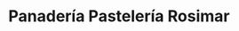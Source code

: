 ---
title: "Panadería Pastelería Rosimar"
url: /guayaquil/panaderia-pasteleria-rosimar/
shop: panadería
---